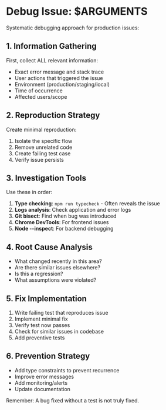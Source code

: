 # Debug Issue: $ARGUMENTS

Systematic debugging approach for production issues:

## 1. Information Gathering
First, collect ALL relevant information:
- Exact error message and stack trace
- User actions that triggered the issue
- Environment (production/staging/local)
- Time of occurrence
- Affected users/scope

## 2. Reproduction Strategy
Create minimal reproduction:
1. Isolate the specific flow
2. Remove unrelated code
3. Create failing test case
4. Verify issue persists

## 3. Investigation Tools
Use these in order:
1. **Type checking**: `npm run typecheck` - Often reveals the issue
2. **Logs analysis**: Check application and error logs
3. **Git bisect**: Find when bug was introduced
4. **Chrome DevTools**: For frontend issues
5. **Node --inspect**: For backend debugging

## 4. Root Cause Analysis
- What changed recently in this area?
- Are there similar issues elsewhere?
- Is this a regression?
- What assumptions were violated?

## 5. Fix Implementation
1. Write failing test that reproduces issue
2. Implement minimal fix
3. Verify test now passes
4. Check for similar issues in codebase
5. Add preventive tests

## 6. Prevention Strategy
- Add type constraints to prevent recurrence
- Improve error messages
- Add monitoring/alerts
- Update documentation

Remember: A bug fixed without a test is not truly fixed.